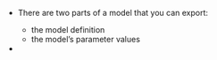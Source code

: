 - There are two parts of a model that you can export:
	- the model definition
	- the model’s parameter values

- 